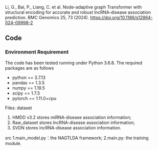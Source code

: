 Li, G., Bai, P., Liang, C. et al. Node-adaptive graph Transformer with structural encoding for accurate and robust lncRNA-disease association prediction. BMC Genomics 25, 73 (2024). https://doi.org/10.1186/s12864-024-09998-2

## Code
### Environment Requirement
The code has been tested running under Python 3.6.8. The required packages are as follows
- python == 3.7.13
- pandas == 1.3.5
- numpy == 1.19.5
- scipy == 1.7.3
- pytorch == 1.11.0+cpu

Files:
dataset
 1. HMDD v3.2 stores miRNA-disease association information;
 2. Raw_dataset stores lncRNA-disease association information;
 3. SVDN stores lncRNA-disease association information.

src
 1.main_model.py：the NAGTLDA framework;
 2.main.py: the training module.


